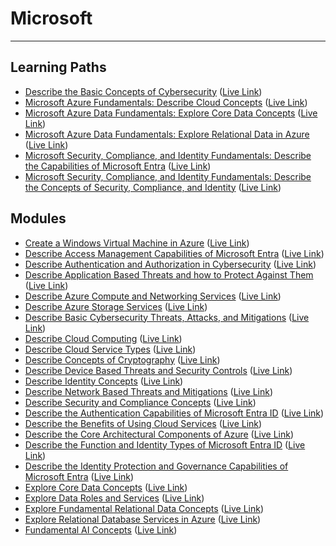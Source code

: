 # Microsoft

---

## Learning Paths

- [Describe the Basic Concepts of Cybersecurity](https://learn.microsoft.com/en-us/training/paths/describe-basic-concepts-of-cybersecurity/) ([Live Link](https://learn.microsoft.com/api/achievements/share/en-us/KonzerCason/HAGPVFK8?sharingId=50E8975C059E097E))
- [Microsoft Azure Fundamentals: Describe Cloud Concepts](https://learn.microsoft.com/en-us/training/paths/microsoft-azure-fundamentals-describe-cloud-concepts/) ([Live Link](https://learn.microsoft.com/api/achievements/share/en-us/KonzerCason/WZG6GUJN?sharingId=50E8975C059E097E))
- [Microsoft Azure Data Fundamentals: Explore Core Data Concepts](https://learn.microsoft.com/en-us/training/paths/azure-data-fundamentals-explore-core-data-concepts/) ([Live Link](https://learn.microsoft.com/api/achievements/share/en-us/KonzerCason-0894/NY9LGTTF?sharingId=50E8975C059E097E))
- [Microsoft Azure Data Fundamentals: Explore Relational Data in Azure](https://learn.microsoft.com/en-us/training/paths/azure-data-fundamentals-explore-relational-data/) ([Live Link](https://learn.microsoft.com/api/achievements/share/en-us/KonzerCason/2BAKM5MV?sharingId=50E8975C059E097E))
- [Microsoft Security, Compliance, and Identity Fundamentals: Describe the Capabilities of Microsoft Entra](https://learn.microsoft.com/en-us/training/paths/describe-capabilities-of-microsoft-identity-access/) ([Live Link](https://learn.microsoft.com/api/achievements/share/en-us/KonzerCason/ESEXA8NP?sharingId=50E8975C059E097E))
- [Microsoft Security, Compliance, and Identity Fundamentals: Describe the Concepts of Security, Compliance, and Identity](https://learn.microsoft.com/en-us/training/paths/describe-concepts-of-security-compliance-identity/) ([Live Link](https://learn.microsoft.com/api/achievements/share/en-us/KonzerCason/HAGCCR48?sharingId=50E8975C059E097E))

## Modules

- [Create a Windows Virtual Machine in Azure](https://learn.microsoft.com/en-us/training/modules/create-windows-virtual-machine-in-azure/) ([Live Link](https://learn.microsoft.com/api/achievements/share/en-us/KonzerCason-0894/3RS5DL6H?sharingId=50E8975C059E097E))
- [Describe Access Management Capabilities of Microsoft Entra](https://learn.microsoft.com/en-us/training/modules/explore-access-management-capabilities/) ([Live Link](https://learn.microsoft.com/api/achievements/share/en-us/KonzerCason/9X9BKLBU?sharingId=50E8975C059E097E))
- [Describe Authentication and Authorization in Cybersecurity](https://learn.microsoft.com/en-us/training/modules/describe-authentication-authorization-cybersecurity/) ([Live Link](https://learn.microsoft.com/api/achievements/share/en-us/KonzerCason/UYT5SXV3?sharingId=50E8975C059E097E))
- [Describe Application Based Threats and how to Protect Against Them](https://learn.microsoft.com/en-us/training/modules/describe-application-based-threats-security-controls/) ([Live Link](https://learn.microsoft.com/api/achievements/share/en-us/KonzerCason/B6MN3SFD?sharingId=50E8975C059E097E))
- [Describe Azure Compute and Networking Services](https://learn.microsoft.com/en-us/training/modules/describe-azure-compute-networking-services/) ([Live Link](https://learn.microsoft.com/api/achievements/share/en-us/KonzerCason/87U7D6GW?sharingId=50E8975C059E097E))
- [Describe Azure Storage Services](https://learn.microsoft.com/en-us/training/modules/describe-azure-storage-services/) ([Live Link](https://learn.microsoft.com/api/achievements/share/en-us/KonzerCason/H7N59BP8?sharingId=50E8975C059E097E))
- [Describe Basic Cybersecurity Threats, Attacks, and Mitigations](https://learn.microsoft.com/en-us/training/modules/describe-basic-cybersecurity-threats-attacks-mitigations/) ([Live Link](https://learn.microsoft.com/api/achievements/share/en-us/KonzerCason/N269V4WF?sharingId=50E8975C059E097E))
- [Describe Cloud Computing](https://learn.microsoft.com/en-us/training/modules/describe-cloud-compute/) ([Live Link](https://learn.microsoft.com/api/achievements/share/en-us/KonzerCason/UYTSJJL3?sharingId=50E8975C059E097E))
- [Describe Cloud Service Types](https://learn.microsoft.com/en-us/training/modules/describe-cloud-service-types/) ([Live Link](https://learn.microsoft.com/api/achievements/share/en-us/KonzerCason/2BNFNR9V?sharingId=50E8975C059E097E))
- [Describe Concepts of Cryptography](https://learn.microsoft.com/en-us/training/modules/describe-concepts-of-cryptography/) ([Live Link](https://learn.microsoft.com/api/achievements/share/en-us/KonzerCason/P5AZ6HK4?sharingId=50E8975C059E097E))
- [Describe Device Based Threats and Security Controls](https://learn.microsoft.com/en-us/training/modules/describe-device-based-threats-security-controls/) ([Live Link](https://learn.microsoft.com/api/achievements/share/en-us/KonzerCason/ESRMQ8MP?sharingId=50E8975C059E097E))
- [Describe Identity Concepts](https://learn.microsoft.com/en-us/training/modules/describe-identity-principles-concepts/) ([Live Link](https://learn.microsoft.com/api/achievements/share/en-us/KonzerCason/ES722T8P?sharingId=50E8975C059E097E))
- [Describe Network Based Threats and Mitigations](https://learn.microsoft.com/en-us/training/modules/describe-network-based-threats-mitigations/) ([Live Link](https://learn.microsoft.com/api/achievements/share/en-us/KonzerCason/3RSLUDDH?sharingId=50E8975C059E097E))
- [Describe Security and Compliance Concepts](https://learn.microsoft.com/en-us/training/modules/describe-security-concepts-methodologies/) ([Live Link](https://learn.microsoft.com/api/achievements/share/en-us/KonzerCason/3RL6SMDH?sharingId=50E8975C059E097E))
- [Describe the Authentication Capabilities of Microsoft Entra ID](https://learn.microsoft.com/en-us/training/modules/explore-authentication-capabilities/) ([Live Link](https://learn.microsoft.com/api/achievements/share/en-us/KonzerCason/N2WCSL3F?sharingId=50E8975C059E097E))
- [Describe the Benefits of Using Cloud Services](https://learn.microsoft.com/en-us/training/modules/describe-benefits-use-cloud-services/) ([Live Link](https://learn.microsoft.com/api/achievements/share/en-us/KonzerCason/CFDJD279?sharingId=50E8975C059E097E))
- [Describe the Core Architectural Components of Azure](https://learn.microsoft.com/en-us/training/modules/describe-core-architectural-components-of-azure/) ([Live Link](https://learn.microsoft.com/api/achievements/share/en-us/KonzerCason/3RLUE29H?sharingId=50E8975C059E097E))
- [Describe the Function and Identity Types of Microsoft Entra ID](https://learn.microsoft.com/en-us/training/modules/explore-basic-services-identity-types/) ([Live Link](https://learn.microsoft.com/api/achievements/share/en-us/KonzerCason/XMWVMSZY?sharingId=50E8975C059E097E))
- [Describe the Identity Protection and Governance Capabilities of Microsoft Entra](https://learn.microsoft.com/en-us/training/modules/describe-identity-protection-governance-capabilities/) ([Live Link](https://learn.microsoft.com/api/achievements/share/en-us/KonzerCason/HAHTLKB8?sharingId=50E8975C059E097E))
- [Explore Core Data Concepts](https://learn.microsoft.com/en-us/training/modules/explore-core-data-concepts/) ([Live Link](https://learn.microsoft.com/api/achievements/share/en-us/KonzerCason-0894/CHKXQE89?sharingId=50E8975C059E097E))
- [Explore Data Roles and Services](https://learn.microsoft.com/en-us/training/modules/explore-roles-responsibilities-world-of-data/) ([Live Link](https://learn.microsoft.com/api/achievements/share/en-us/KonzerCason-0894/7MW46K9Z?sharingId=50E8975C059E097E))
- [Explore Fundamental Relational Data Concepts](https://learn.microsoft.com/en-us/training/modules/explore-relational-data-offerings/) ([Live Link](https://learn.microsoft.com/api/achievements/share/en-us/KonzerCason/UY6F95H3?sharingId=50E8975C059E097E))
- [Explore Relational Database Services in Azure](https://learn.microsoft.com/en-us/training/modules/explore-provision-deploy-relational-database-offerings-azure/) ([Live Link](https://learn.microsoft.com/api/achievements/share/en-us/KonzerCason/WZ37FEXN?sharingId=50E8975C059E097E))
- [Fundamental AI Concepts](https://learn.microsoft.com/en-us/training/modules/get-started-ai-fundamentals/) ([Live Link](https://learn.microsoft.com/api/achievements/share/en-us/KonzerCason/DC46LTRJ?sharingId=50E8975C059E097E))